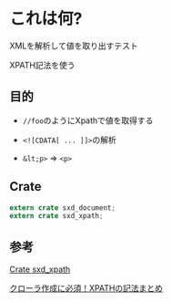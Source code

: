 # これは何? #

XMLを解析して値を取り出すテスト

XPATH記法を使う


## 目的 ##

* `//foo`のようにXpathで値を取得する

* `<![CDATA[ ... ]]>`の解析

* `&lt;p>` => `<p>`

## Crate ##

```rust
extern crate sxd_document;
extern crate sxd_xpath;
```

## 参考 ##

[Crate sxd_xpath](https://docs.rs/sxd-xpath/0.4.2/sxd_xpath/)

[クローラ作成に必須！XPATHの記法まとめ](https://qiita.com/rllllho/items/cb1187cec0fb17fc650a)
